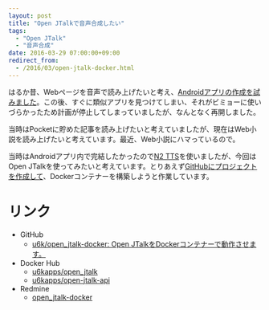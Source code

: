 ```yaml
---
layout: post
title: "Open JTalkで音声合成したい"
tags:
  - "Open JTalk"
  - "音声合成"
date: 2016-03-29 07:00:00+09:00
redirect_from:
  - /2016/03/open-jtalk-docker.html
---
```


はるか昔、Webページを音声で読み上げたいと考え、[Androidアプリの作成を試みました](http://blog.u6k.me/2012/10/webvoicecaster.html)。この後、すぐに類似アプリを見つけてしまい、それがビミョーに使いづらかったため計画が停止してしまっていましたが、なんとなく再開しました。

当時はPocketに貯めた記事を読み上げたいと考えていましたが、現在はWeb小説を読み上げたいと考えています。最近、Web小説にハマっているので。

当時はAndroidアプリ内で完結したかったので[N2 TTS](http://www.kddilabs.jp/products/audio/n2tts/product.html)を使いましたが、今回はOpen JTalkを使ってみたいと考えています。とりあえず[GitHubにプロジェクトを作成して](https://github.com/u6k/open_jtalk-docker)、Dockerコンテナーを構築しようと作業しています。

# リンク

* GitHub
    * [u6k/open_jtalk-docker: Open JTalkをDockerコンテナーで動作させます。](https://github.com/u6k/open_jtalk-docker)
* Docker Hub
    * [u6kapps/open_jtalk](https://hub.docker.com/r/u6kapps/open_jtalk/)
    * [u6kapps/open-jtalk-api](https://hub.docker.com/r/u6kapps/open-jtalk-api/)
* Redmine
    * [open_jtalk-docker](https://myredmine-u6kapps.rhcloud.com/projects/openjtalk-docker)
